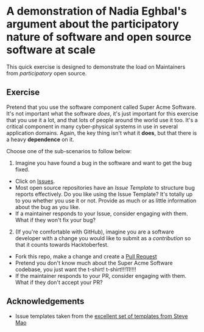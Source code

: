 # A demonstration of Nadia Eghbal's argument about the participatory nature of software and open source software at scale

This quick exercise is designed to demonstrate the load on Maintainers from _participatory_ open source.

## Exercise

Pretend that you use the software component called Super Acme Software. It's not important what the software _does_, it's just important for this exercise that you use it a lot, and that lots of people around the world use it too. It's a critical component in many cyber-physical systems in use in several application domains. Again, the key thing isn't what it **does**, but that there is a heavy **dependence** on it. 

Choose one of the sub-scenarios to follow below: 

1. Imagine you have found a bug in the software and want to get the bug fixed. 

* Click on [Issues](https://github.com/KathyReid/super-acme-software/issues).
* Most open source repositories have an _Issue Template_ to structure bug reports effectively. Do you like using the Issue Template? It's totally up to you whether you use it or not. Provide as much or as little information about the bug as you like. 
* If a maintainer responds to your Issue, consider engaging with them. What if they won't fix your bug? 

2. (If you're comfortable with GitHub), imagine you are a software developer with a change you would like to submit as a _contribution_ so that it counts towards Hacktoberfest.

* Fork this repo, make a change and create a [Pull Request](https://github.com/KathyReid/super-acme-software/pulls)
* Pretend you don't know much about the Super Acme Software codebase, you just want the t-shirt! t-shirt!!!11!!!!
* If the maintainer responds to your PR, consider engaging with them. What if they don't accept your PR? 

## Acknowledgements 

* Issue templates taken from the [excellent set of templates from Steve Mao](https://github.com/stevemao/github-issue-templates/)
